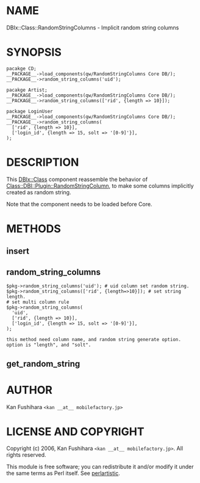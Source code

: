 # NAME

DBIx::Class::RandomStringColumns - Implicit random string columns

# SYNOPSIS

    pacakge CD;
    __PACKAGE__->load_components(qw/RandomStringColumns Core DB/);
    __PACKAGE__->random_string_columns('uid');

    pacakge Artist;
    __PACKAGE__->load_components(qw/RandomStringColumns Core DB/);
    __PACKAGE__->random_string_columns(['rid', {length => 10}]);

    package LoginUser
    __PACKAGE__->load_components(qw/RandomStringColumns Core DB/);
    __PACKAGE__->random_string_columns(
      ['rid', {length => 10}],
      ['login_id', {length => 15, solt => '[0-9]'}],
    );

# DESCRIPTION

This [DBIx::Class](http://search.cpan.org/perldoc?DBIx::Class) component reassemble the behavior of
[Class::DBI::Plugin::RandomStringColumn](http://search.cpan.org/perldoc?Class::DBI::Plugin::RandomStringColumn), to make some columns implicitly created as random string.

Note that the component needs to be loaded before Core.

# METHODS

## insert

## random\_string\_columns

    $pkg->random_string_columns('uid'); # uid column set random string.
    $pkg->random_string_columns(['rid', {length=>10}]); # set string length.
    # set multi column rule
    $pkg->random_string_columns(
      'uid',
      ['rid', {length => 10}],
      ['login_id', {length => 15, solt => '[0-9]'}],
    );

    this method need column name, and random string generate option.
    option is "length", and "solt".

## get\_random\_string

# AUTHOR

Kan Fushihara  `<kan __at__ mobilefactory.jp>`

# LICENSE AND COPYRIGHT

Copyright (c) 2006, Kan Fushihara `<kan __at__ mobilefactory.jp>`. All rights reserved.

This module is free software; you can redistribute it and/or
modify it under the same terms as Perl itself. See [perlartistic](http://search.cpan.org/perldoc?perlartistic).
